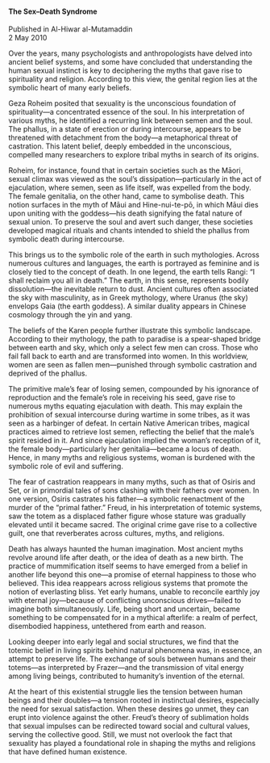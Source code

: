 <h4>The Sex–Death Syndrome</h4>

Published in Al-Hiwar al-Mutamaddin
<br>
2 May 2010

Over the years, many psychologists and anthropologists have delved into ancient belief systems, and some have concluded that understanding the human sexual instinct is key to deciphering the myths that gave rise to spirituality and religion. According to this view, the genital region lies at the symbolic heart of many early beliefs.

Geza Roheim posited that sexuality is the unconscious foundation of spirituality—a concentrated essence of the soul. In his interpretation of various myths, he identified a recurring link between semen and the soul. The phallus, in a state of erection or during intercourse, appears to be threatened with detachment from the body—a metaphorical threat of castration. This latent belief, deeply embedded in the unconscious, compelled many researchers to explore tribal myths in search of its origins.

Roheim, for instance, found that in certain societies such as the Māori, sexual climax was viewed as the soul’s dissipation—particularly in the act of ejaculation, where semen, seen as life itself, was expelled from the body. The female genitalia, on the other hand, came to symbolise death. This notion surfaces in the myth of Māui and Hine-nui-te-pō, in which Māui dies upon uniting with the goddess—his death signifying the fatal nature of sexual union. To preserve the soul and avert such danger, these societies developed magical rituals and chants intended to shield the phallus from symbolic death during intercourse.

This brings us to the symbolic role of the earth in such mythologies. Across numerous cultures and languages, the earth is portrayed as feminine and is closely tied to the concept of death. In one legend, the earth tells Rangi: “I shall reclaim you all in death.” The earth, in this sense, represents bodily dissolution—the inevitable return to dust. Ancient cultures often associated the sky with masculinity, as in Greek mythology, where Uranus (the sky) envelops Gaia (the earth goddess). A similar duality appears in Chinese cosmology through the yin and yang.

The beliefs of the Karen people further illustrate this symbolic landscape. According to their mythology, the path to paradise is a spear-shaped bridge between earth and sky, which only a select few men can cross. Those who fail fall back to earth and are transformed into women. In this worldview, women are seen as fallen men—punished through symbolic castration and deprived of the phallus.

The primitive male’s fear of losing semen, compounded by his ignorance of reproduction and the female’s role in receiving his seed, gave rise to numerous myths equating ejaculation with death. This may explain the prohibition of sexual intercourse during wartime in some tribes, as it was seen as a harbinger of defeat. In certain Native American tribes, magical practices aimed to retrieve lost semen, reflecting the belief that the male’s spirit resided in it. And since ejaculation implied the woman’s reception of it, the female body—particularly her genitalia—became a locus of death. Hence, in many myths and religious systems, woman is burdened with the symbolic role of evil and suffering.

The fear of castration reappears in many myths, such as that of Osiris and Set, or in primordial tales of sons clashing with their fathers over women. In one version, Osiris castrates his father—a symbolic reenactment of the murder of the “primal father.” Freud, in his interpretation of totemic systems, saw the totem as a displaced father figure whose stature was gradually elevated until it became sacred. The original crime gave rise to a collective guilt, one that reverberates across cultures, myths, and religions.

Death has always haunted the human imagination. Most ancient myths revolve around life after death, or the idea of death as a new birth. The practice of mummification itself seems to have emerged from a belief in another life beyond this one—a promise of eternal happiness to those who believed. This idea reappears across religious systems that promote the notion of everlasting bliss. Yet early humans, unable to reconcile earthly joy with eternal joy—because of conflicting unconscious drives—failed to imagine both simultaneously. Life, being short and uncertain, became something to be compensated for in a mythical afterlife: a realm of perfect, disembodied happiness, untethered from earth and reason.

Looking deeper into early legal and social structures, we find that the totemic belief in living spirits behind natural phenomena was, in essence, an attempt to preserve life. The exchange of souls between humans and their totems—as interpreted by Frazer—and the transmission of vital energy among living beings, contributed to humanity’s invention of the eternal.

At the heart of this existential struggle lies the tension between human beings and their doubles—a tension rooted in instinctual desires, especially the need for sexual satisfaction. When these desires go unmet, they can erupt into violence against the other. Freud’s theory of sublimation holds that sexual impulses can be redirected toward social and cultural values, serving the collective good. Still, we must not overlook the fact that sexuality has played a foundational role in shaping the myths and religions that have defined human existence.
